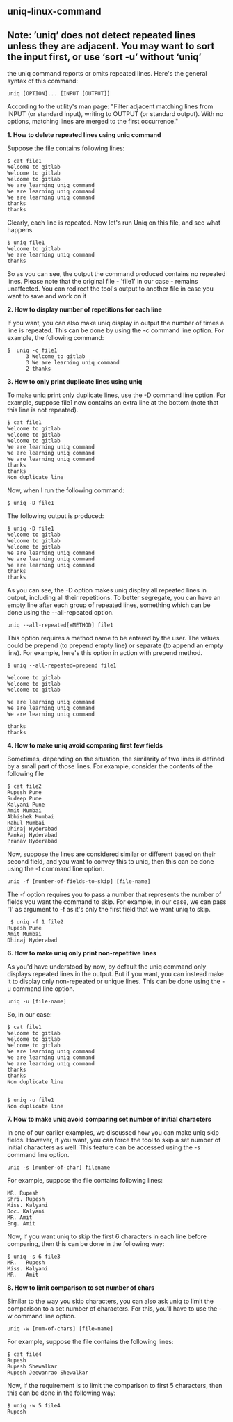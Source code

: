 ## uniq-linux-command

## Note: ’uniq’ does not detect repeated lines unless they are adjacent.  You  may  want to  sort  the  input first, or use ‘sort -u’ without ‘uniq’
       
       
the uniq command reports or omits repeated lines. Here's the general syntax of this command:

    uniq [OPTION]... [INPUT [OUTPUT]]

According to the utility's man page: "Filter adjacent matching lines from INPUT (or standard input), writing to OUTPUT (or standard output). With no options, matching lines are merged to the first occurrence."


**1. How to delete repeated lines using uniq command**

Suppose the file contains following lines:

    $ cat file1
    Welcome to gitlab
    Welcome to gitlab
    Welcome to gitlab
    We are learning uniq command
    We are learning uniq command
    We are learning uniq command
    thanks
    thanks

Clearly, each line is repeated. Now let's run Uniq on this file, and see what happens.

    $ uniq file1
    Welcome to gitlab
    We are learning uniq command
    thanks

So as you can see, the output the command produced contains no repeated lines. Please note that the original file - 'file1' in our case - remains unaffected. You can redirect the tool's output to another file in case you want to save and work on it

**2. How to display number of repetitions for each line**

If you want, you can also make uniq display in output the number of times a line is repeated. This can be done by using the -c command line option. For example, the following command:

    $  uniq -c file1
          3 Welcome to gitlab
          3 We are learning uniq command
          2 thanks

**3. How to only print duplicate lines using uniq**

To make uniq print only duplicate lines, use the -D command line option. For example, suppose file1 now contains an extra line at the bottom (note that this line is not repeated).

    $ cat file1
    Welcome to gitlab
    Welcome to gitlab
    Welcome to gitlab
    We are learning uniq command
    We are learning uniq command
    We are learning uniq command
    thanks
    thanks
    Non duplicate line

Now, when I run the following command:

	$ uniq -D file1

The following output is produced:

    $ uniq -D file1
    Welcome to gitlab
    Welcome to gitlab
    Welcome to gitlab
    We are learning uniq command
    We are learning uniq command
    We are learning uniq command
    thanks
    thanks

As you can see, the -D option makes uniq display all repeated lines in output, including all their repetitions. To better segregate, you can have an empty line after each group of repeated lines, something which can be done using the --all-repeated option.
 
 	uniq --all-repeated[=METHOD] file1

This option requires a method name to be entered by the user. The values could be prepend (to prepend empty line) or separate (to append an empty line). For example, here's this option in action with prepend method.

    $ uniq --all-repeated=prepend file1

    Welcome to gitlab
    Welcome to gitlab
    Welcome to gitlab

    We are learning uniq command
    We are learning uniq command
    We are learning uniq command

    thanks
    thanks


**4. How to make uniq avoid comparing first few fields**

Sometimes, depending on the situation, the similarity of two lines is defined by a small part of those lines. For example, consider the contents of the following file

    $ cat file2
    Rupesh Pune
    Sudeep Pune
    Kalyani Pune
    Amit Mumbai
    Abhishek Mumbai
    Rahul Mumbai
    Dhiraj Hyderabad
    Pankaj Hyderabad
    Pranav Hyderabad

Now, suppose the lines are considered similar or different based on their second field, and you want to convey this to uniq, then this can be done using the -f command line option.

	uniq -f [number-of-fields-to-skip] [file-name]

The -f option requires you to pass a number that represents the number of fields you want the command to skip. For example, in our case, we can pass '1' as argument to -f as it's only the first field that we want uniq to skip.

     $ uniq -f 1 file2
    Rupesh Pune
    Amit Mumbai
    Dhiraj Hyderabad


**6. How to make uniq only print non-repetitive lines**

As you'd have understood by now, by default the uniq command only displays repeated lines in the output. But if you want, you can instead make it to display only non-repeated or unique lines. This can be done using the -u command line option.

    uniq -u [file-name]

So, in our case:
    
    $ cat file1
    Welcome to gitlab
    Welcome to gitlab
    Welcome to gitlab
    We are learning uniq command
    We are learning uniq command
    We are learning uniq command
    thanks
    thanks
    Non duplicate line


	$ uniq -u file1
    Non duplicate line

**7. How to make uniq avoid comparing set number of initial characters**

In one of our earlier examples, we discussed how you can make uniq skip fields. However, if you want, you can force the tool to skip a set number of initial characters as well. This feature can be accessed using the -s command line option.

	uniq -s [number-of-char] filename

For example, suppose the file contains following lines:

    MR. Rupesh 
    Shri. Rupesh
    Miss. Kalyani
    Doc. Kalyani
    MR. Amit
    Eng. Amit
    
Now, if you want uniq to skip the first 6 characters in each line before comparing, then this can be done in the following way:

	$ uniq -s 6 file3
    MR.   Rupesh
    Miss. Kalyani
    MR.   Amit

**8. How to limit comparison to set number of chars**

Similar to the way you skip characters, you can also ask uniq to limit the comparison to a set number of characters. For this, you'll have to use the -w command line option.

	uniq -w [num-of-chars] [file-name]

For example, suppose the file contains the following lines:

    $ cat file4
    Rupesh
    Rupesh Shewalkar
    Rupesh Jeewanrao Shewalkar

Now, if the requirement is to limit the comparison to first 5 characters, then this can be done in the following way:

    $ uniq -w 5 file4
    Rupesh
 
 
